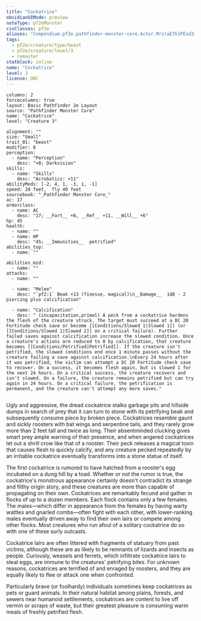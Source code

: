```yaml
---
title: "Cockatrice"
obsidianUIMode: preview
noteType: pf2eMonster
cssClasses: pf2e
aliases: "Compendium.pf2e.pathfinder-monster-core.Actor.MrzlaE7k1PEsd3iQ" 
tags:
  - pf2e/creature/type/beast
  - pf2e/creature/level/3
  - remaster
statblock: inline
name: "Cockatrice"
level: 3
license: ORC
---
```


```statblock
columns: 2
forcecolumns: true
layout: Basic Pathfinder 2e Layout
source: "Pathfinder Monster Core"
name: "Cockatrice"
level: "Creature 3"

alignment: ""
size: "Small"
trait_01: "beast"
modifier: 8
perception:
  - name: "Perception"
    desc: "+8; Darkvision"
skills:
  - name: "Skills"
    desc: "Acrobatics: +11"
abilityMods: [-2, 4, 1, -3, 1, -1]
speed: 20 feet,  fly 40 feet
sourcebook: "_Pathfinder Monster Core_"
ac: 17
armorclass:
  - name: AC
    desc: "17; __Fort__ +8, __Ref__ +11, __Will__ +6"
hp: 45
health:
  - name: ""
  - name: HP
    desc: "45; __Immunities__  petrified"
abilities_top:
  - name: ""

abilities_mid:
  - name: ""
attacks:
  - name: ""

  - name: "Melee"
    desc: "`pf2:1` Beak +13 (finesse, magical)\n__Damage__  1d8 - 2 piercing plus calcification"

  - name: "Calcification"
    desc: " (incapacitation,primal) A peck from a cockatrice hardens the flesh of the creature struck. The target must succeed at a DC 20 Fortitude check save or become [[Conditions/Slowed 1|Slowed 1]] (or [[Conditions/Slowed 1|Slowed 2]] on a critical failure). Further failed saves against calcification increase the slowed condition. Once a creature's actions are reduced to 0 by calcification, that creature becomes [[Conditions/Petrified|Petrified]]. If the creature isn't petrified, the slowed conditions end once 1 minute passes without the creature failing a save against calcification.\nEvery 24 hours after it was petrified, the victim can attempt a DC 20 Fortitude check save to recover. On a success, it becomes flesh again, but is slowed 1 for the next 24 hours. On a critical success, the creature recovers and isn't slowed. On a failure, the creature remains petrified but can try again in 24 hours. On a critical failure, the petrification is permanent, and the creature can't attempt any more saves."
 
```



Ugly and aggressive, the dread cockatrice stalks garbage pits and hillside dumps in search of prey that it can turn to stone with its petrifying beak and subsequently consume piece by broken piece. Cockatrices resemble gaunt and sickly roosters with bat wings and serpentine tails, and they rarely grow more than 2 feet tall and twice as long. Their absentminded clucking gives smart prey ample warning of their presence, and when angered cockatrices let out a shrill crow like that of a rooster. Their peck releases a magical toxin that causes flesh to quickly calcify, and any creature pecked repeatedly by an irritable cockatrice eventually transforms into a stone statue of itself.

The first cockatrice is rumored to have hatched from a rooster's egg incubated on a dung hill by a toad. Whether or not the rumor is true, the cockatrice's monstrous appearance certainly doesn't contradict its strange and filthy origin story, and these creatures are more than capable of propagating on their own. Cockatrices are remarkably fecund and gather in flocks of up to a dozen members. Each flock contains only a few females. The males—which differ in appearance from the females by having warty wattles and gnarled combs—often fight with each other, with lower-ranking males eventually driven away to find their own lairs or compete among other flocks. Most creatures who run afoul of a solitary cockatrice do so with one of these surly outcasts.

Cockatrice lairs are often littered with fragments of statuary from past victims, although these are as likely to be remnants of lizards and insects as people. Curiously, weasels and ferrets, which infiltrate cockatrice lairs to steal eggs, are immune to the creatures' petrifying bites. For unknown reasons, cockatrices are terrified of and enraged by roosters, and they are equally likely to flee or attack one when confronted.

Particularly brave (or foolhardy) individuals sometimes keep cockatrices as pets or guard animals. In their natural habitat among plains, forests, and sewers near humanoid settlements, cockatrices are content to live off vermin or scraps of waste, but their greatest pleasure is consuming warm meals of freshly petrified flesh.

